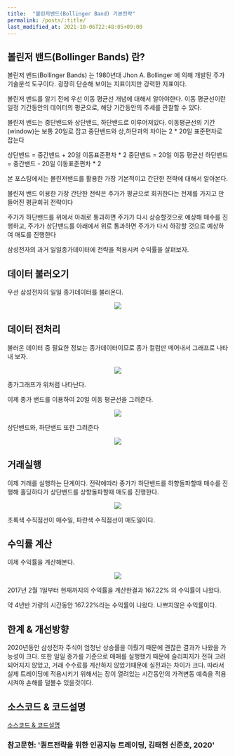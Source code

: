 ```yaml
---
title:  "볼린저밴드(Bollinger Band) 기본전략" 
permalink: /posts/:title/
last_modified_at: 2021-10-06T22:48:05+09:00
---
```

## 볼린저 밴드(Bollinger Bands) 란?
볼린저 밴드(Bollinger Bands) 는 1980년대 Jhon A. Bollinger 에 의해 개발된 주가 기술분석 도구이다. 굉장히 단순해 보이는 지표이지만 강력한 지표이다.

볼린저 밴드를 알기 전에 우선 이동 평균선 개념에 대해서 알아야한다. 이동 평균선이란 일정 기간동안의 데이터의 평균으로, 해당 기간동안의 추세를 관찰할 수 있다.

볼린저 밴드는 중단밴드와 상단밴드, 하단밴드로 이루어져있다. 이동평균선의 기간(window)는 보통 20일로 잡고 중단밴드와 상,하단과의 차이는 2 * 20일 표준편차로 잡는다

상단밴드 = 중간밴드 + 20일 이동표준편차 * 2
중단밴드 = 20일 이동 평균선
하단밴드 = 중간밴드 - 20일 이동표준편차 * 2


본 포스팅에서는 볼린저밴드를 활용한 가장 기본적이고 간단한 전략에 대해서 알아본다.

볼린저 밴드 이용한 가장 간단한 전략은 주가가 평균으로 회귀한다는 전제를 가지고 만들어진 평균회귀 전략이다

주가가 하단밴드를 위에서 아래로 통과하면 주가가 다시 상승할것으로 예상해 매수를 진행하고, 주가가 상단밴드를 아래에서 위로 통과하면 주가가 다시 하강할 것으로 예상하여 매도를 진행한다

삼성전자의 과거 일일종가데이터에 전략을 적용시켜 수익률을 살펴보자.

## 데이터 불러오기


우선 삼성전자의 일일 종가데이터를 불러온다.

<p align="center"><img src="{{site.url}}/assets/images/samsung_price_table.png"></p>


## 데이터 전처리

불러온 데이터 중 필요한 정보는 종가데이터이므로 종가 컬럼만 떼어내서 그래프로 나타내 보자.

<p align="center"><img src="{{site.url}}/assets/images/samsung_price.png"></p>

종가그래프가 위처럼 나타난다.

이제 종가 밴드를 이용하여 20일 이동 평균선을 그려준다.

<p align="center"><img src="{{site.url}}/assets/images/samsung_ma.png"></p>

상단밴드와, 하단밴드 또한 그려준다

<p align="center"><img src="{{site.url}}/assets/images/samsung_bb.png"></p>

## 거래실행

이제 거래를 실행하는 단계이다. 전략에따라 종가가 하단밴드를 하향돌파할때 매수를 진행해 홀딩하다가 상단밴드를 상향돌파할때 매도를 진행한다.

<p align="center"><img src="{{site.url}}/assets/images/samsung_trade.png"></p>

초록색 수직점선이 매수일, 파란색 수직점선이 매도일이다.

## 수익률 계산

이제 수익률을 계산해본다.

<p align="center"><img src="{{site.url}}/assets/images/samsung_return.png"></p>

2017년 2월 1일부터 현재까지의 수익률을 계산한결과 167.22% 의 수익률이 나왔다.

약 4년반 가량의 시간동안 167.22%라는 수익률이 나왔다. 나쁘지않은 수익률이다.


## 한계 & 개선방향
2020년동안 삼성전자 주식이 엄청난 상승률을 이뤘기 때문에 괜찮은 결과가 나왔을 가능성이 크다.
또한 일일 종가를 기준으로 매매를 실행했기 때문에 슬리피지가 전혀 고려되어지지 않았고, 거래 수수료를 계산하지 않았기때문에
실전과는 차이가 크다. 따라서 실제 트레이딩에 적용시키기 위해서는 장이 열려있는 시간동안의 가격변동 예측을 적용시켜야 손해를 덜볼수 있을것이다.

## 소스코드 & 코드설명

[소스코드 & 코드설명](https://github.com/meltingOcean/AI-Trade/blob/main/None%20ML%20Quant%20Strategy/Bollingerband%20Strategy.ipynb)

### 참고문헌: '퀀트전략을 위한 인공지능 트레이딩, 김태헌 신준호, 2020'


